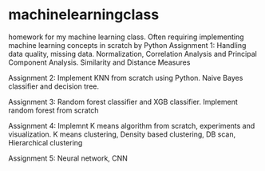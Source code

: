 # machinelearningclass
homework for my machine learning class. Often requiring implementing machine learning concepts in scratch by Python
Assignment 1: Handling data quality, missing data. Normalization, Correlation Analysis and Principal Component Analysis. Similarity and Distance Measures 

Assignment 2: Implement KNN from scratch using Python. Naive Bayes classifier and decision tree.

Assignment 3: Random forest classifier and XGB classifier. Implement random forest from scratch

Assignment 4: Implemnt K means algorithm from scratch, experiments and visualization. K means clustering, Density based clustering, DB scan, Hierarchical clustering 

Assignment 5: Neural network, CNN
